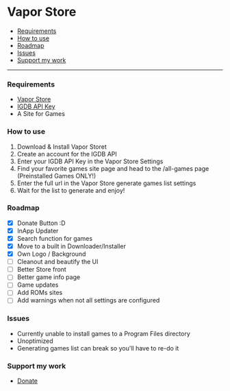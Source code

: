 # Vapor Store
- [Requirements](#requirements)
- [How to use](#how-to-use)
- [Roadmap](#roadmap)
- [Issues](#issues)
- [Support my work](#support-my-work)

---

### Requirements

- [Vapor Store](https://github.com/CrypticShy/vapor-store/releases/tag/v1.0)
- [IGDB API Key](https://api.igdb.com/signup)
- A Site for Games

### How to use

1. Download & Install Vapor Storet
5. Create an account for the IGDB API
6. Enter your IGDB API Key in the Vapor Store Settings
7. Find your favorite games site page and head to the /all-games page (Preinstalled Games ONLY!)  
8. Enter the full url in the Vapor Store generate games list settings
9. Wait for the list to generate and enjoy!

### Roadmap

- [x] Donate Button :D
- [x] InApp Updater
- [x] Search function for games
- [x] Move to a built in Downloader/Installer
- [x] Own Logo / Background
- [ ] Cleanout and beautify the UI
- [ ] Better Store front
- [ ] Better game info page
- [ ] Game updates
- [ ] Add ROMs sites
- [ ] Add warnings when not all settings are configured 

### Issues

- Currently unable to install games to a Program Files directory
- Unoptimized
- Generating games list can break so you'll have to re-do it

### Support my work

 - [Donate](https://ko-fi.com/sushy)
